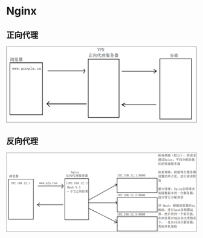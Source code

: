 # Nginx



## 正向代理

![image-20211210162447784](README.assets/image-20211210162447784.png)

## 反向代理

![image-20211210162537191](\README.assets\image-20211210162537191.png)





